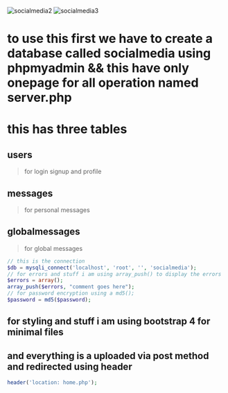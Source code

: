 ![socialmedia2](https://user-images.githubusercontent.com/62329524/104123593-fd266c00-5343-11eb-8193-188b53286d5b.png)
![socialmedia3](https://user-images.githubusercontent.com/62329524/104123582-e97b0580-5343-11eb-9e56-e9a3d33288f9.png)
# to use this first we have to create a database called socialmedia using phpmyadmin && this have only onepage for all operation named server.php
# this has three tables 
## users
>for login signup and profile 
## messages
>for personal messages
## globalmessages
>for global messages
```php
// this is the connection
$db = mysqli_connect('localhost', 'root', '', 'socialmedia');
// for errors and stuff i am using array_push() to display the errors
$errors = array();
array_push($errors, "comment goes here");
// for password encryption using a md5(); 
$password = md5($password);
```
## for styling and stuff i am using bootstrap 4 for minimal files
## and everything is a uploaded via post method and redirected using header
```php
header('location: home.php');
```
